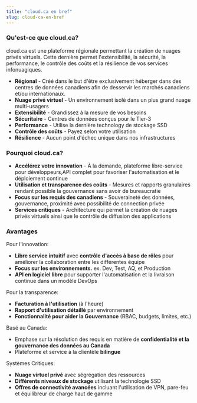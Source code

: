 ```yaml
---
title: "cloud.ca en bref"
slug: cloud-ca-en-bref
---
```


### Qu'est-ce que cloud.ca?

cloud.ca est une plateforme régionale permettant la création de nuages privés virtuels. Cette dernière permet l'extensibilité, la sécurité, la performance, le contrôle des coûts et la résilience de vos services infonuagiques.

- **Régional** - Créé dans le but d'être exclusivement héberger dans des centres de données canadiens afin de desservir les marchés canadiens et/ou internationaux.
- **Nuage privé virtuel** - Un environnement isolé dans un plus grand nuage multi-usagers
- **Extensibilité** - Grandissez à la mesure de vos besoins
- **Sécuritaire** - Centres de données conçus pour le Tier-3
- **Performance** - Utilise la dernière technology de stockage SSD
- **Contrôle des coûts** - Payez selon votre utilisation
- **Résilience** - Aucun point d'échec unique dans nos infrastructures

### Pourquoi cloud.ca?

- **Accélérez votre innovation** - À la demande, plateforme libre-service pour développeurs,API complet pour favoriser l'automatisation et le déploiement continue
- **Utilisation et transparence des coûts** - Mesures et rapports granulaires rendant possible la gouvernance sans avoir de bureaucratie
- **Focus sur les requis des canadiens** - Souveraineté des données, gouvernance, proximité avec possibilité de connection privée
- **Services critiques** - Architecture qui permet la création de nuages privés virtuels ainsi que le contrôle de diffusion des applications

### Avantages

Pour l'innovation:

- **Libre service intuitif** avec **contrôle d'accès à base de rôles** pour améliorer la collaboration entre les différentes équipe
- **Focus sur les environnements.** ex. Dev, Test, AQ, et Production
- **API en logiciel libre** pour supporter l'automatisation et la livraison continue dans un modèle DevOps

Pour la transparence:

- **Facturation à l'utilisation** (à l'heure)
- **Rapport d'utilisation détaillé** par environnement
- **Fonctionnalité pour aider la Gouvernance** (RBAC, budgets, limites, etc.)

Basé au Canada:

- Emphase sur la résolution des requis en matière de **confidentialité et la gouvernance des données au Canada**
- Plateforme et service à la clientèle **bilingue**

Systèmes Critiques:

- **Nuage virtuel privé** avec ségrégation des ressources
- **Différents niveaux de stockage** utilisant la technologie SSD
- **Offres de connectivité avancées** incluant l'utilisation de VPN, pare-feu et équilibreur de charge haut de gamme
